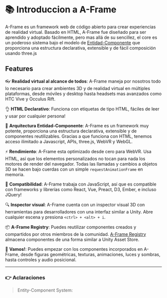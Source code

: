 # 📚 Introduccion a A-Frame

A-Frame es un framework web de código abierto para crear experiencias de realidad virtual. Basado en HTML, A-Frame fue diseñado para ser aprendido y adoptado fácilmente, pero mas allá de su sencillez, el core es un poderoso sistema bajo el modelo de [Entidad-Componente](#aclaraciones) que proporciona una estructura declarativa, extensible y de fácil composición usando three.js

## Features

:eyeglasses: **Realidad virtual al alcance de todos**: A-Frame maneja por nosotros todo lo necesario para crear ambientes 3D y de realidad virtual
en múltiples plataformas, desde móviles y desktop hasta headsets mas avanzados como HTC Vive y Occulus Rift.

:ok_hand: **HTML Declarativo**: Funciona con etiquetas de tipo HTML, fáciles de leer y usar por cualquier persona!

:electric_plug: **Arquitectura Entidad-Componente**: A-Frame es un framework muy potente, proporciona una estructura declarativa, extensible y de componentes
reutilizables. Gracias a que funciona con HTML, tenemos acceso ilimitado a Javascript, APIs, three.js, WebVR y WebGL.

:zap: **Rendimiento**: A-Frame esta optimizado desde cero para WebVR. Usa HTML, así que los elementos personalizados no tocan para nada los motores de render del navegador. Todas las llamadas y cambios a objetos 3D se hacen bajo cuerdas con un simple `requestAnimationFrame` en memoria.

🤝 **Compatibilidad**: A-Frame trabaja con JavaScript, así que es compatible con frameworks y librerías como React, Vue, Preact, D3, Ember, e incluso JQuery!

:mag: **Inspector visual**: A-Frame cuenta con un inspector visual 3D con herramientas para desarrolladores con una interfaz similar a Unity.
 Abre cualquier escena y presiona `<ctrl> + <alt> + i`.

:package: **A-Frame Registry**: Puedes reutilizar componentes creados y compartidos por otros miembros de la comunidad. [A-Frame Registry](https://aframe.io/aframe-registry) almacena componentes de una forma similar a Unity Asset Store.

:runner: **Vamos!**: Puedes empezar con los componentes incorporados en A-Frame, desde figuras geométricas, texturas, animaciones, luces y sombras, hasta controles
y audio posicional.

___
### 👉 Aclaraciones
> Entity-Component System:
